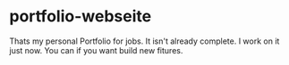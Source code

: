 # portfolio-webseite
Thats my personal Portfolio for jobs. It isn't already complete. I work on it just now. You can if you want build new fitures.
